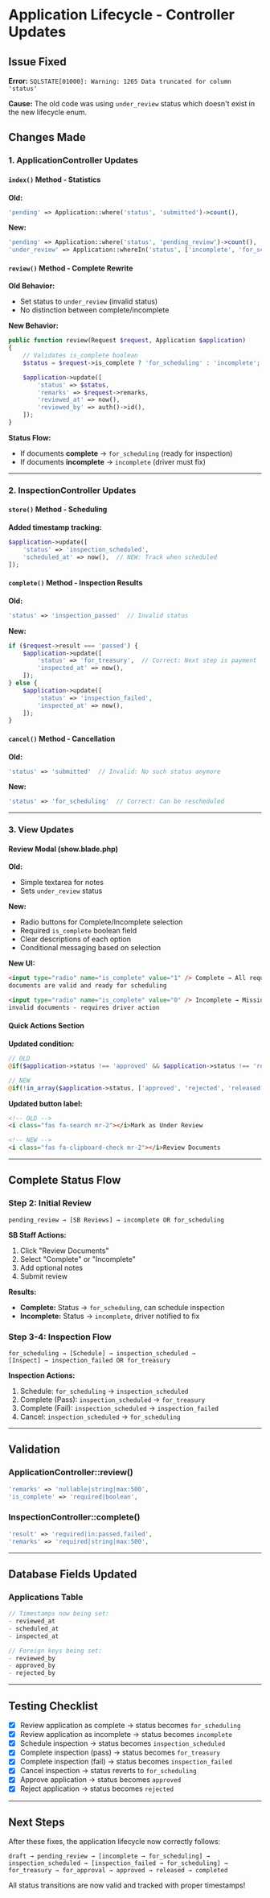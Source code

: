 # Application Lifecycle - Controller Updates

## Issue Fixed

**Error:** `SQLSTATE[01000]: Warning: 1265 Data truncated for column 'status'`

**Cause:** The old code was using `under_review` status which doesn't exist in the new lifecycle enum.

## Changes Made

### 1. ApplicationController Updates

#### `index()` Method - Statistics

**Old:**

```php
'pending' => Application::where('status', 'submitted')->count(),
```

**New:**

```php
'pending' => Application::where('status', 'pending_review')->count(),
'under_review' => Application::whereIn('status', ['incomplete', 'for_scheduling'])->count(),
```

#### `review()` Method - Complete Rewrite

**Old Behavior:**

-   Set status to `under_review` (invalid status)
-   No distinction between complete/incomplete

**New Behavior:**

```php
public function review(Request $request, Application $application)
{
    // Validates is_complete boolean
    $status = $request->is_complete ? 'for_scheduling' : 'incomplete';

    $application->update([
        'status' => $status,
        'remarks' => $request->remarks,
        'reviewed_at' => now(),
        'reviewed_by' => auth()->id(),
    ]);
}
```

**Status Flow:**

-   If documents **complete** → `for_scheduling` (ready for inspection)
-   If documents **incomplete** → `incomplete` (driver must fix)

---

### 2. InspectionController Updates

#### `store()` Method - Scheduling

**Added timestamp tracking:**

```php
$application->update([
    'status' => 'inspection_scheduled',
    'scheduled_at' => now(),  // NEW: Track when scheduled
]);
```

#### `complete()` Method - Inspection Results

**Old:**

```php
'status' => 'inspection_passed'  // Invalid status
```

**New:**

```php
if ($request->result === 'passed') {
    $application->update([
        'status' => 'for_treasury',  // Correct: Next step is payment
        'inspected_at' => now(),
    ]);
} else {
    $application->update([
        'status' => 'inspection_failed',
        'inspected_at' => now(),
    ]);
}
```

#### `cancel()` Method - Cancellation

**Old:**

```php
'status' => 'submitted'  // Invalid: No such status anymore
```

**New:**

```php
'status' => 'for_scheduling'  // Correct: Can be rescheduled
```

---

### 3. View Updates

#### Review Modal (show.blade.php)

**Old:**

-   Simple textarea for notes
-   Sets `under_review` status

**New:**

-   Radio buttons for Complete/Incomplete selection
-   Required `is_complete` boolean field
-   Clear descriptions of each option
-   Conditional messaging based on selection

**New UI:**

```html
<input type="radio" name="is_complete" value="1" /> Complete → All required
documents are valid and ready for scheduling

<input type="radio" name="is_complete" value="0" /> Incomplete → Missing or
invalid documents - requires driver action
```

#### Quick Actions Section

**Updated condition:**

```php
// OLD
@if($application->status !== 'approved' && $application->status !== 'rejected')

// NEW
@if(!in_array($application->status, ['approved', 'rejected', 'released', 'completed']))
```

**Updated button label:**

```html
<!-- OLD -->
<i class="fas fa-search mr-2"></i>Mark as Under Review

<!-- NEW -->
<i class="fas fa-clipboard-check mr-2"></i>Review Documents
```

---

## Complete Status Flow

### Step 2: Initial Review

```
pending_review → [SB Reviews] → incomplete OR for_scheduling
```

**SB Staff Actions:**

1. Click "Review Documents"
2. Select "Complete" or "Incomplete"
3. Add optional notes
4. Submit review

**Results:**

-   **Complete:** Status → `for_scheduling`, can schedule inspection
-   **Incomplete:** Status → `incomplete`, driver notified to fix

### Step 3-4: Inspection Flow

```
for_scheduling → [Schedule] → inspection_scheduled →
[Inspect] → inspection_failed OR for_treasury
```

**Inspection Actions:**

1. Schedule: `for_scheduling` → `inspection_scheduled`
2. Complete (Pass): `inspection_scheduled` → `for_treasury`
3. Complete (Fail): `inspection_scheduled` → `inspection_failed`
4. Cancel: `inspection_scheduled` → `for_scheduling`

---

## Validation

### ApplicationController::review()

```php
'remarks' => 'nullable|string|max:500',
'is_complete' => 'required|boolean',
```

### InspectionController::complete()

```php
'result' => 'required|in:passed,failed',
'remarks' => 'required|string|max:500',
```

---

## Database Fields Updated

### Applications Table

```php
// Timestamps now being set:
- reviewed_at
- scheduled_at
- inspected_at

// Foreign keys being set:
- reviewed_by
- approved_by
- rejected_by
```

---

## Testing Checklist

-   [x] Review application as complete → status becomes `for_scheduling`
-   [x] Review application as incomplete → status becomes `incomplete`
-   [x] Schedule inspection → status becomes `inspection_scheduled`
-   [x] Complete inspection (pass) → status becomes `for_treasury`
-   [x] Complete inspection (fail) → status becomes `inspection_failed`
-   [x] Cancel inspection → status reverts to `for_scheduling`
-   [x] Approve application → status becomes `approved`
-   [x] Reject application → status becomes `rejected`

---

## Next Steps

After these fixes, the application lifecycle now correctly follows:

```
draft → pending_review → [incomplete → for_scheduling] →
inspection_scheduled → [inspection_failed → for_scheduling] →
for_treasury → for_approval → approved → released → completed
```

All status transitions are now valid and tracked with proper timestamps!
